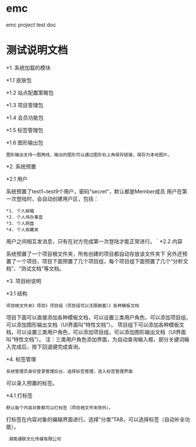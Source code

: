 # emc
emc project test doc

测试说明文档
===============

*1.	系统加载的模块

  *1.1	皮肤包
  
  *1.2	站点配置策略包
  
  *1.3	项目管理包
  
  *1.4	会员功能包
  
  *1.5	标签管理包
  
  *1.6	图形输出包
  
    图形输出支持一图两线，输出的图形可以通过图形右上角保存链接，保存为本地图片。
*2.	系统预置

  *2.1	用户
  
   系统预置了test1~test9个用户，密码“secret”，默认都是Member成员
用户在第一次登陆时，会自动创建用户区，包括：

    *1.	个人邮箱
    *2.	个人待办事宜
    *3.	个人网盘
    *4.	个人收藏夹
    
   用户之间相互发消息，只有在对方完成第一次登陆才能正常进行。
`
  *2.2	内容
  
   系统预置了一个项目根文件夹，所有创建的项目都自动存放该文件夹下
另外还预置了一个项目，项目下面预置了几个项目组，每个项目组下面预置了几个“分析文档”、“测试文档”等文档。

*3.	项目树说明

  *3.1	结构
  
    项目根文件夹》项目》项目组（项目组可以无限嵌套）》各种模板文档
项目下面可以直接添加各种模板文档，可以设置三类用户角色，可以添加项目组，可以添加图形输出文档（UI界面叫“特性文档”）。
项目组下可以添加各种模板文档，可以设置三类用户角色，可以添加项目组，可以添加图形输出文档（UI界面叫“特性文档”）。
注：三类用户角色添加界面，为自动查询输入框，部分关键词输入完成后，按下回退键完成查询。

*4.	标签管理

    系统管理员身份登录管理后台，选择标签管理，进入标签管理界面
可以录入预置的标签。


  *4.1	打标签
  
    默认每个内容对象都可以打标签（项目根文件夹除外）。
打标签在内容对象的编辑界面进行。选择“分类”TAB，可以选择标签（自动补全功能）。






                                                  
     湖南通联文化传媒有限公司

